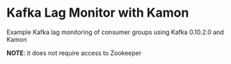 # Kafka Lag Monitor with Kamon

Example Kafka lag monitoring of consumer groups using Kafka 0.10.2.0 and Kamon

**NOTE**: it does not require access to Zookeeper